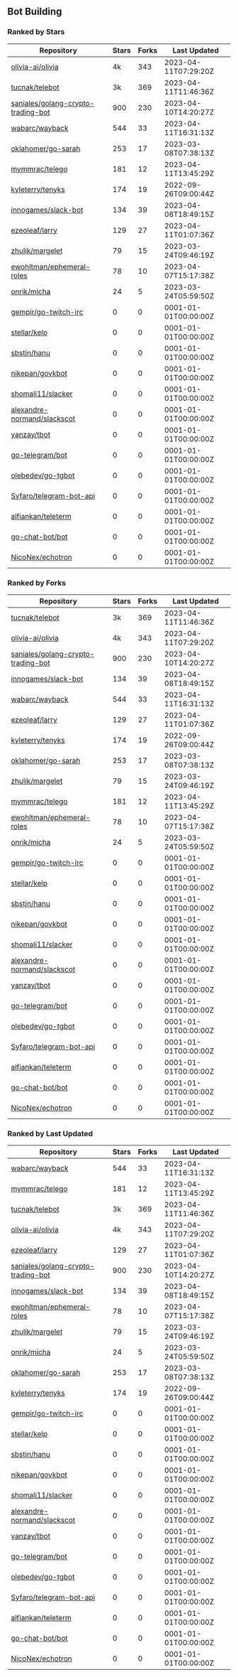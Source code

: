 ## Bot Building

### Ranked by Stars

| Repository | Stars | Forks | Last Updated |
|------------|-------|-------|--------------|
| [olivia-ai/olivia](https://github.com/olivia-ai/olivia) | 4k | 343 | 2023-04-11T07:29:20Z |
| [tucnak/telebot](https://github.com/tucnak/telebot) | 3k | 369 | 2023-04-11T11:46:36Z |
| [saniales/golang-crypto-trading-bot](https://github.com/saniales/golang-crypto-trading-bot) | 900 | 230 | 2023-04-10T14:20:27Z |
| [wabarc/wayback](https://github.com/wabarc/wayback) | 544 | 33 | 2023-04-11T16:31:13Z |
| [oklahomer/go-sarah](https://github.com/oklahomer/go-sarah) | 253 | 17 | 2023-03-08T07:38:13Z |
| [mymmrac/telego](https://github.com/mymmrac/telego) | 181 | 12 | 2023-04-11T13:45:29Z |
| [kyleterry/tenyks](https://github.com/kyleterry/tenyks) | 174 | 19 | 2022-09-26T09:00:44Z |
| [innogames/slack-bot](https://github.com/innogames/slack-bot) | 134 | 39 | 2023-04-08T18:49:15Z |
| [ezeoleaf/larry](https://github.com/ezeoleaf/larry) | 129 | 27 | 2023-04-11T01:07:36Z |
| [zhulik/margelet](https://github.com/zhulik/margelet) | 79 | 15 | 2023-03-24T09:46:19Z |
| [ewohltman/ephemeral-roles](https://github.com/ewohltman/ephemeral-roles) | 78 | 10 | 2023-04-07T15:17:38Z |
| [onrik/micha](https://github.com/onrik/micha) | 24 | 5 | 2023-03-24T05:59:50Z |
| [gempir/go-twitch-irc](https://github.com/gempir/go-twitch-irc) | 0 | 0 | 0001-01-01T00:00:00Z |
| [stellar/kelp](https://github.com/stellar/kelp) | 0 | 0 | 0001-01-01T00:00:00Z |
| [sbstjn/hanu](https://github.com/sbstjn/hanu) | 0 | 0 | 0001-01-01T00:00:00Z |
| [nikepan/govkbot](https://github.com/nikepan/govkbot) | 0 | 0 | 0001-01-01T00:00:00Z |
| [shomali11/slacker](https://github.com/shomali11/slacker) | 0 | 0 | 0001-01-01T00:00:00Z |
| [alexandre-normand/slackscot](https://github.com/alexandre-normand/slackscot) | 0 | 0 | 0001-01-01T00:00:00Z |
| [yanzay/tbot](https://github.com/yanzay/tbot) | 0 | 0 | 0001-01-01T00:00:00Z |
| [go-telegram/bot](https://github.com/go-telegram/bot) | 0 | 0 | 0001-01-01T00:00:00Z |
| [olebedev/go-tgbot](https://github.com/olebedev/go-tgbot) | 0 | 0 | 0001-01-01T00:00:00Z |
| [Syfaro/telegram-bot-api](https://github.com/Syfaro/telegram-bot-api) | 0 | 0 | 0001-01-01T00:00:00Z |
| [alfiankan/teleterm](https://github.com/alfiankan/teleterm) | 0 | 0 | 0001-01-01T00:00:00Z |
| [go-chat-bot/bot](https://github.com/go-chat-bot/bot) | 0 | 0 | 0001-01-01T00:00:00Z |
| [NicoNex/echotron](https://github.com/NicoNex/echotron) | 0 | 0 | 0001-01-01T00:00:00Z |

### Ranked by Forks

| Repository | Stars | Forks | Last Updated |
|------------|-------|-------|--------------|
| [tucnak/telebot](https://github.com/tucnak/telebot) | 3k | 369 | 2023-04-11T11:46:36Z |
| [olivia-ai/olivia](https://github.com/olivia-ai/olivia) | 4k | 343 | 2023-04-11T07:29:20Z |
| [saniales/golang-crypto-trading-bot](https://github.com/saniales/golang-crypto-trading-bot) | 900 | 230 | 2023-04-10T14:20:27Z |
| [innogames/slack-bot](https://github.com/innogames/slack-bot) | 134 | 39 | 2023-04-08T18:49:15Z |
| [wabarc/wayback](https://github.com/wabarc/wayback) | 544 | 33 | 2023-04-11T16:31:13Z |
| [ezeoleaf/larry](https://github.com/ezeoleaf/larry) | 129 | 27 | 2023-04-11T01:07:36Z |
| [kyleterry/tenyks](https://github.com/kyleterry/tenyks) | 174 | 19 | 2022-09-26T09:00:44Z |
| [oklahomer/go-sarah](https://github.com/oklahomer/go-sarah) | 253 | 17 | 2023-03-08T07:38:13Z |
| [zhulik/margelet](https://github.com/zhulik/margelet) | 79 | 15 | 2023-03-24T09:46:19Z |
| [mymmrac/telego](https://github.com/mymmrac/telego) | 181 | 12 | 2023-04-11T13:45:29Z |
| [ewohltman/ephemeral-roles](https://github.com/ewohltman/ephemeral-roles) | 78 | 10 | 2023-04-07T15:17:38Z |
| [onrik/micha](https://github.com/onrik/micha) | 24 | 5 | 2023-03-24T05:59:50Z |
| [gempir/go-twitch-irc](https://github.com/gempir/go-twitch-irc) | 0 | 0 | 0001-01-01T00:00:00Z |
| [stellar/kelp](https://github.com/stellar/kelp) | 0 | 0 | 0001-01-01T00:00:00Z |
| [sbstjn/hanu](https://github.com/sbstjn/hanu) | 0 | 0 | 0001-01-01T00:00:00Z |
| [nikepan/govkbot](https://github.com/nikepan/govkbot) | 0 | 0 | 0001-01-01T00:00:00Z |
| [shomali11/slacker](https://github.com/shomali11/slacker) | 0 | 0 | 0001-01-01T00:00:00Z |
| [alexandre-normand/slackscot](https://github.com/alexandre-normand/slackscot) | 0 | 0 | 0001-01-01T00:00:00Z |
| [yanzay/tbot](https://github.com/yanzay/tbot) | 0 | 0 | 0001-01-01T00:00:00Z |
| [go-telegram/bot](https://github.com/go-telegram/bot) | 0 | 0 | 0001-01-01T00:00:00Z |
| [olebedev/go-tgbot](https://github.com/olebedev/go-tgbot) | 0 | 0 | 0001-01-01T00:00:00Z |
| [Syfaro/telegram-bot-api](https://github.com/Syfaro/telegram-bot-api) | 0 | 0 | 0001-01-01T00:00:00Z |
| [alfiankan/teleterm](https://github.com/alfiankan/teleterm) | 0 | 0 | 0001-01-01T00:00:00Z |
| [go-chat-bot/bot](https://github.com/go-chat-bot/bot) | 0 | 0 | 0001-01-01T00:00:00Z |
| [NicoNex/echotron](https://github.com/NicoNex/echotron) | 0 | 0 | 0001-01-01T00:00:00Z |

### Ranked by Last Updated

| Repository | Stars | Forks | Last Updated |
|------------|-------|-------|--------------|
| [wabarc/wayback](https://github.com/wabarc/wayback) | 544 | 33 | 2023-04-11T16:31:13Z |
| [mymmrac/telego](https://github.com/mymmrac/telego) | 181 | 12 | 2023-04-11T13:45:29Z |
| [tucnak/telebot](https://github.com/tucnak/telebot) | 3k | 369 | 2023-04-11T11:46:36Z |
| [olivia-ai/olivia](https://github.com/olivia-ai/olivia) | 4k | 343 | 2023-04-11T07:29:20Z |
| [ezeoleaf/larry](https://github.com/ezeoleaf/larry) | 129 | 27 | 2023-04-11T01:07:36Z |
| [saniales/golang-crypto-trading-bot](https://github.com/saniales/golang-crypto-trading-bot) | 900 | 230 | 2023-04-10T14:20:27Z |
| [innogames/slack-bot](https://github.com/innogames/slack-bot) | 134 | 39 | 2023-04-08T18:49:15Z |
| [ewohltman/ephemeral-roles](https://github.com/ewohltman/ephemeral-roles) | 78 | 10 | 2023-04-07T15:17:38Z |
| [zhulik/margelet](https://github.com/zhulik/margelet) | 79 | 15 | 2023-03-24T09:46:19Z |
| [onrik/micha](https://github.com/onrik/micha) | 24 | 5 | 2023-03-24T05:59:50Z |
| [oklahomer/go-sarah](https://github.com/oklahomer/go-sarah) | 253 | 17 | 2023-03-08T07:38:13Z |
| [kyleterry/tenyks](https://github.com/kyleterry/tenyks) | 174 | 19 | 2022-09-26T09:00:44Z |
| [gempir/go-twitch-irc](https://github.com/gempir/go-twitch-irc) | 0 | 0 | 0001-01-01T00:00:00Z |
| [stellar/kelp](https://github.com/stellar/kelp) | 0 | 0 | 0001-01-01T00:00:00Z |
| [sbstjn/hanu](https://github.com/sbstjn/hanu) | 0 | 0 | 0001-01-01T00:00:00Z |
| [nikepan/govkbot](https://github.com/nikepan/govkbot) | 0 | 0 | 0001-01-01T00:00:00Z |
| [shomali11/slacker](https://github.com/shomali11/slacker) | 0 | 0 | 0001-01-01T00:00:00Z |
| [alexandre-normand/slackscot](https://github.com/alexandre-normand/slackscot) | 0 | 0 | 0001-01-01T00:00:00Z |
| [yanzay/tbot](https://github.com/yanzay/tbot) | 0 | 0 | 0001-01-01T00:00:00Z |
| [go-telegram/bot](https://github.com/go-telegram/bot) | 0 | 0 | 0001-01-01T00:00:00Z |
| [olebedev/go-tgbot](https://github.com/olebedev/go-tgbot) | 0 | 0 | 0001-01-01T00:00:00Z |
| [Syfaro/telegram-bot-api](https://github.com/Syfaro/telegram-bot-api) | 0 | 0 | 0001-01-01T00:00:00Z |
| [alfiankan/teleterm](https://github.com/alfiankan/teleterm) | 0 | 0 | 0001-01-01T00:00:00Z |
| [go-chat-bot/bot](https://github.com/go-chat-bot/bot) | 0 | 0 | 0001-01-01T00:00:00Z |
| [NicoNex/echotron](https://github.com/NicoNex/echotron) | 0 | 0 | 0001-01-01T00:00:00Z |

